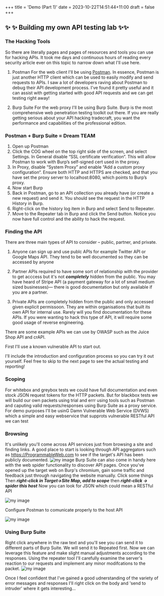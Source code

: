 +++
title = 'Demo (Part 1)'
date = 2023-10-22T14:51:44+11:00
draft = false
+++

## ✨ ✨ Building my own API testing lab ✨✨


### The Hacking Tools
So there are literally pages and pages of resources and tools you can use for hacking APIs. It took me days and continuous hours of reading every security article ever on this topic to narrow down what I'll use here.

1. Postman
For the web client I'll be using [Postman](https://www.postman.com/downloads/). In essence, Postman is just another HTTP client which can be used to easily modify and send requests to APIs. 
I saw a lot of developers raving about Postman to debug their API development process. I've found it pretty useful and it can assist with getting started with good API requests and we can get testing right away!

2. Burp Suite
For the web proxy I'll be using Burp Suite. Burp is the most comprehensive web penetration testing toolkit out there. If you are really getting serious about your API hacking tradecraft, you want the performance and capabilities of the professional edition. 

### Postman + Burp Suite = Dream TEAM
1. Open up Postman
2. Click the COG wheel on the top right side of the screen, and select Settings. In General disable “SSL certificate verification“. This will allow Postman to work with Burp’s self-signed cert used in the proxy.
3. In Proxy, disable “System Proxy” and enable “Add a custom proxy configuration“. Ensure both HTTP and HTTPS are checked, and that you have set the proxy server to localhost:8080, which points to Burp’s proxy.
4. Now start Burp
5. Back in Postman, go to an API collection you already have (or create a new request) and send it. You should see the request in the HTTP History in Burp.
6. Right-click on the history log item in Burp and select Send to Repeater.
7. Move to the Repeater tab in Burp and click the Send button. Notice you now have full control and the ability to hack the request.

### Finding the API
There are three main types of API to consider – public, partner, and private.

1. Anyone can sign up and use publc APIs for example Twitter API or Google Maps API. They tend to be well documented so they can be accessed by anyone

2. Partner APIs required to have some sort of relationship with the provider to get acccess but it's not ***completely*** hidden from the public. You may have heard of Stripe API (a payment gateway for a lot of small medium sized businesses)— there is good documentation but only available if you are a partner. 

3. Private APIs are completely hidden from the public and only accessed given explicit permissoon. They are within organisations that built its own API for internal use. Rarely will you find documentation for these APIs. If you were wanting to hack this type of API, it will require some good usage of reverse engineering. 

There are some example APIs we can use by OWASP such as the Juice Shop API and crAPI.

First I'll use a known vulnerable API to start out. 

I'll include the introduction and configuration process so you can try it out yourself. Feel free to skip to the next page to see the actual testing and reporting!

### Scoping
For whitebox and greybox tests we could have full documentation and even stock JSON request tokens for the HTTP packets. But for blackbox tests we will build our own packets using trial and errr using tools such as Postman and caputing valid requests/responses using Burp Suite as a proxy service. For demo purposes I'll be usinG Damn Vulnerable Web Service (DVWS) which a simple and easy webservice that supprots vulnerable RESTful API we can test

### Browsing 
It's unlikely you'll come across API services just from browsing a site and finding links. A good place to start is looking through API aggregators such as https://ProgrammableWeb.com to see if the target's API has been publicly documented. 
![my image](/img/pic.png)
Burp Suite can also come in handy here with the web spider functionality to discover API pages. Once you've opened up the target web on Burp's chromium, gain some traffic and feedback just through navigating the website manually. Click some things
Then ***right-click in Target->Site Map, add to scope*** then ***right-click -> spider this host***
Now you can look for JSON which could mean a RESTful API


![my image](/img/2.png)

Configure Postman to comunicate properly to the host API

![my image](/img/3.png)


### Using Burp Suite
Right click anywhere in the raw text and you'll see you can send it to different parts of Burp Suite. We will send it to Repeated first. Now we can leverage this feature and make slight manual adjustments according to the responses. Using the repeater tool I'll carefully examine the server's reaction to our requests and implement any minor modifcations to the packet.
![my image](/img/3.png)

Once I feel confident that I've gained a good udnerstanding of the variety of error messages and responses I'll right click on the body and 'send to intruder' where it gets interesting...


